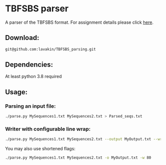 # TBFSBS parser

A parser of the TBFSBS format. For assignment details please click [here](https://gist.github.com/prihoda/d3fef922c29874b700a953a801e82692). 

## Download:
```bash
git@github.com:lavakin/TBFSBS_parsing.git
```
## Dependencies:
At least python 3.8 required

## Usage:
### Parsing an input file:

```bash
./parse.py MySequences1.txt MySequences2.txt > Parsed_seqs.txt
```
### Writer with configurable line wrap:

```bash
./parse.py MySequences1.txt MySequences2.txt --output MyOutput.txt --wrap 80
```

You may also use shortened flags:
```bash
./parse.py MySequences1.txt MySequences2.txt -o MyOutput.txt -w 80
```
